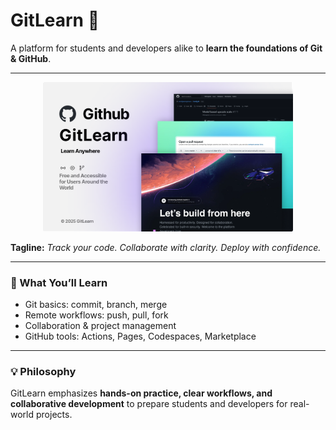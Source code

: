 # GitLearn 🚀

A platform for students and developers alike to **learn the foundations of Git & GitHub**.

---

<p align="center">
  <img src="hero.png" width="400" alt="GitLearn Hero Image">
</p>

**Tagline:** _Track your code. Collaborate with clarity. Deploy with confidence._

---

### 🔹 What You’ll Learn

- Git basics: commit, branch, merge
- Remote workflows: push, pull, fork
- Collaboration & project management
- GitHub tools: Actions, Pages, Codespaces, Marketplace

---

### 💡 Philosophy

GitLearn emphasizes **hands-on practice, clear workflows, and collaborative development** to prepare students and developers for real-world projects.
